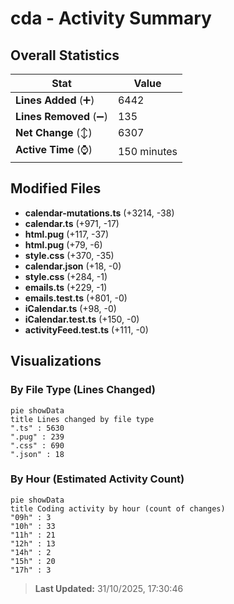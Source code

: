 # cda - Activity Summary 

## Overall Statistics

| Stat                   | Value                                                             |
| ---------------------- | ----------------------------------------------------------------- |
| **Lines Added** (➕)   | 6442                                          |
| **Lines Removed** (➖) | 135                                        |
| **Net Change** (↕)    | 6307                |
| **Active Time** (⌚)   | 150 minutes |


## Modified Files
- **calendar-mutations.ts** (+3214, -38)
- **calendar.ts** (+971, -17)
- **html.pug** (+117, -37)
- **html.pug** (+79, -6)
- **style.css** (+370, -35)
- **calendar.json** (+18, -0)
- **style.css** (+284, -1)
- **emails.ts** (+229, -1)
- **emails.test.ts** (+801, -0)
- **iCalendar.ts** (+98, -0)
- **iCalendar.test.ts** (+150, -0)
- **activityFeed.test.ts** (+111, -0)

## Visualizations

### By File Type (Lines Changed)

```mermaid
pie showData
title Lines changed by file type
".ts" : 5630
".pug" : 239
".css" : 690
".json" : 18
```

### By Hour (Estimated Activity Count)

```mermaid
pie showData
title Coding activity by hour (count of changes)
"09h" : 3
"10h" : 33
"11h" : 21
"12h" : 13
"14h" : 2
"15h" : 20
"17h" : 3
```


> **Last Updated:** 31/10/2025, 17:30:46
